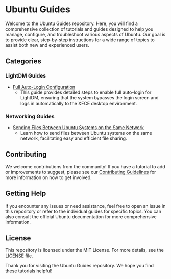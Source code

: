 # Ubuntu Guides

Welcome to the Ubuntu Guides repository. Here, you will find a comprehensive collection of tutorials and guides designed to help you manage, configure, and troubleshoot various aspects of Ubuntu. Our goal is to provide clear, step-by-step instructions for a wide range of topics to assist both new and experienced users.

## Categories

### LightDM Guides
- [Full Auto-Login Configuration](lightdm-guides/full-auto-login.md)
  - This guide provides detailed steps to enable full auto-login for LightDM, ensuring that the system bypasses the login screen and logs in automatically to the XFCE desktop environment.

### Networking Guides
- [Sending Files Between Ubuntu Systems on the Same Network](networking-guides/sending-files-between-ubuntu-systems.md)
  - Learn how to send files between Ubuntu systems on the same network, facilitating easy and efficient file sharing.

 <!--
### Networking Guides
- [Wi-Fi Setup](networking-guides/wifi-setup.md)
  - Step-by-step instructions for setting up Wi-Fi on Ubuntu, including how to connect to networks using command-line tools.

### System Configuration Guides
- [Updating Sources List](system-configuration-guides/update-sources.md)
  - A guide to updating the sources list on Ubuntu, ensuring that your system can access the latest software repositories and updates.

### Software Installation Guides
- [Installing Visual Studio Code](software-installation-guides/install-vscode.md)
  - Instructions for installing Visual Studio Code on Ubuntu, providing a powerful code editor for developers.
-->

## Contributing

We welcome contributions from the community! If you have a tutorial to add or improvements to suggest, please see our [Contributing Guidelines](CONTRIBUTING.md) for more information on how to get involved.

## Getting Help

If you encounter any issues or need assistance, feel free to open an issue in this repository or refer to the individual guides for specific topics. You can also consult the official Ubuntu documentation for more comprehensive information.

## License

This repository is licensed under the MIT License. For more details, see the [LICENSE](LICENSE) file.

Thank you for visiting the Ubuntu Guides repository. We hope you find these tutorials helpful!

